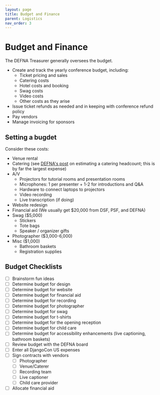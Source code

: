 ```yaml
---
layout: page
title: Budget and Finance
parent: Logistics
nav_order: 3
---
```


# Budget and Finance

The DEFNA Treasurer generally oversees the budget.

- Create and track the yearly conference budget, including:
    - Ticket pricing and sales
    - Catering costs
    - Hotel costs and booking
    - Swag costs
    - Video costs
    - Other costs as they arise
- Issue ticket refunds as needed and in keeping with conference refund policy
- Pay vendors
- Manage invoicing for sponsors

## Setting a bugdet

Consider these costs:

- Venue rental
- Catering (see [DEFNA's post](https://www.defna.org/announcements/2017/7/25/the-joys-of-catering-part-1-tickets-sold-does-not-equal-catering-count) on estimating a catering headcount; this is by far the largest expense)
- A/V
  - Projectors for tutorial rooms and presentation rooms
  - Microphones: 1 per presenter + 1-2 for introductions and Q&A
  - Hardware to connect laptops to projectors
  - Video recording
  - Live transcription (if doing)
- Website redesign
- Financial aid (We usually get $20,000 from DSF, PSF, and DEFNA)
- Swag ($5,000)
  - Stickers
  - Tote bags
  - Speaker / organizer gifts
- Photographer ($3,000-6,000)
- Misc ($1,000)
  - Bathroom baskets
  - Registration supplies

## Budget Checklists

- [ ] Brainstorm fun ideas
- [ ] Determine budget for design
- [ ] Determine budget for website
- [ ] Determine budget for financial aid
- [ ] Determine budget for recording
- [ ] Determine budget for photographer
- [ ] Determine budget for swag
- [ ] Determine budget for t-shirts
- [ ] Determine budget for the opening reception
- [ ] Determine budget for child care
- [ ] Determine budget for accessibility enhancements (live captioning, bathroom baskets)
- [ ] Review budget with the DEFNA board
- [ ] Enter all DjangoCon US expenses
- [ ] Sign contracts with vendors
  - [ ] Photographer
  - [ ] Venue/Caterer
  - [ ] Recording team
  - [ ] Live captioner
  - [ ] Child care provider
- [ ] Allocate financial aid
